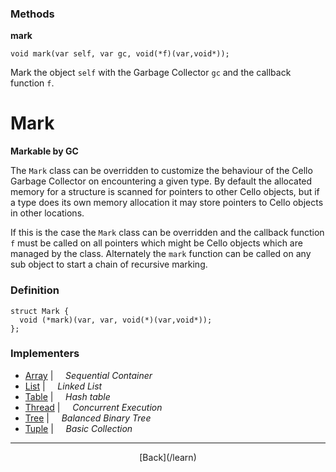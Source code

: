   <div class="row">
  <div class="col-xs-6 col-md-6">

### Methods

__mark__

    void mark(var self, var gc, void(*f)(var,void*));

Mark the object `self` with the Garbage Collector `gc` and the callback function `f`.

  </div>
  <div class="col-xs-6 col-md-6">

# Mark
__Markable by GC__

The `Mark` class can be overridden to customize the behaviour of the Cello Garbage Collector on encountering a given type. By default the allocated memory for a structure is scanned for pointers to other Cello objects, but if a type does its own memory allocation it may store pointers to Cello objects in other locations.

If this is the case the `Mark` class can be overridden and the callback function `f` must be called on all pointers which might be Cello objects which are managed by the class. Alternately the `mark` function can be called on any sub object to start a chain of recursive marking.

### Definition

    struct Mark {
      void (*mark)(var, var, void(*)(var,void*));
    };
    

### Implementers

* <span class="docitem">[Array](/learn/array)</span> | &nbsp; &nbsp;   _Sequential Container_
* <span class="docitem">[List](/learn/list)</span> | &nbsp; &nbsp;   _Linked List_
* <span class="docitem">[Table](/learn/table)</span> | &nbsp; &nbsp;   _Hash table_
* <span class="docitem">[Thread](/learn/thread)</span> | &nbsp; &nbsp;   _Concurrent Execution_
* <span class="docitem">[Tree](/learn/tree)</span> | &nbsp; &nbsp;   _Balanced Binary Tree_
* <span class="docitem">[Tuple](/learn/tuple)</span> | &nbsp; &nbsp;   _Basic Collection_

* * *

  <p style="text-align:center;">
[Back](/learn)
  </p>

  </div>
  </div>
